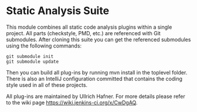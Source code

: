 Static Analysis Suite
=====================

This module combines all static code analysis plugins within a single project. All parts
(checkstyle, PMD, etc.) are referenced with Git submodules. After cloning this suite you
can get the referenced submodules using the following commands:

```
git submodule init
git submodule update
````

Then you can build all plug-ins by running mvn install in the toplevel folder. There is 
also an IntelliJ configuration committed that contains the coding style used in all of
these projects.

All plug-ins are maintained by Ullrich Hafner. For more details please refer to the wiki
page https://wiki.jenkins-ci.org/x/CwDgAQ.
